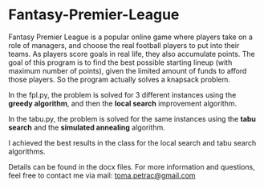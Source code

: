# Fantasy-Premier-League
Fantasy Premier League is a popular online game where players take on a role of managers, and choose the real football players to put into their teams. As players score goals in real life, they also accumulate points. The goal of this program is to find the best possible starting lineup (with maximum number of points), given the limited amount of funds to afford those players. So the program actually solves a knapsack problem.


In the fpl.py, the problem is solved for 3 different instances using the **greedy algorithm**, and then the **local search** improvement algorithm.

In the tabu.py, the problem is solved for the same instances using the **tabu search** and the **simulated annealing** algorithm.

I achieved the best results in the class for the local search and tabu search algorithms.

Details can be found in the docx files. For more information and questions, feel free to contact me via mail: toma.petrac@gmail.com
